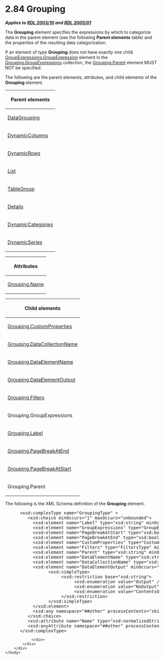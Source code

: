 <html dir="LTR" xmlns:mshelp="http://msdn.microsoft.com/mshelp" xmlns:ddue="http://ddue.schemas.microsoft.com/authoring/2003/5" xmlns:xlink="http://www.w3.org/1999/xlink" xmlns:tool="http://www.microsoft.com/tooltip">
    <head>
        <meta http-equiv="Content-Type" content="text/html; CHARSET=utf-8"></meta>
        <meta name="save" content="history"></meta>
        <title>2.84 Grouping</title>
        <xml>
            <mshelp:toctitle title="2.84 Grouping"></mshelp:toctitle>
            <mshelp:rltitle title="[MS-RDL]: Grouping"></mshelp:rltitle>
            <mshelp:keyword index="A" term="7d574154-eefe-4fc1-8b78-3a18b9350e87"></mshelp:keyword>
            <mshelp:attr name="DCSext.ContentType" value="open specification"></mshelp:attr>
            <mshelp:attr name="AssetID" value="7d574154-eefe-4fc1-8b78-3a18b9350e87"></mshelp:attr>
            <mshelp:attr name="TopicType" value="kbRef"></mshelp:attr>
            <mshelp:attr name="DCSext.Title" value="[MS-RDL]: Grouping" />
        </xml>
    </head>
    <body>
        <div id="header">
            <h1 class="heading">2.84 Grouping</h1>
        </div>
        <div id="mainSection">
            <div id="mainBody">
                <div id="allHistory" class="saveHistory"></div>
                <div id="sectionSection0" class="section" name="collapseableSection">
                    

<p><b><i>Applies to </i></b><a href="a7e2ad00-07c8-4f6d-80ab-3ad55df7b233.html"><b><i>RDL 2003/10</i></b></a><b>
<i>and </i></b><a href="3ebe2912-4958-4832-b391-cad1f5e13338.html"><b><i>RDL 2005/01</i></b></a></p>

<p>The <b>Grouping</b> element specifies the expressions by
which to categorize data in the parent element (see the following <b>Parent
elements</b> table) and the properties of the resulting data categorization. </p>

<p>If an element of type <b>Grouping</b> does not have exactly
one child <a href="ce9ab038-c7b6-4ac1-ba9e-faa3a2657eb7.html">GroupExpressions.GroupExpression</a>
element in the <a href="6400dc8d-a4bf-47d3-9f1b-24ba72b27d73.html">Grouping.GroupExpressions</a>
collection, the <a href="f9c48bf3-ad64-4807-9eba-5784822ff2e6.html">Grouping.Parent</a>
element MUST NOT be specified.</p>

<p>The following are the parent elements, attributes, and child
elements of the <b>Grouping</b> element.</p>

<table>
 <thead>
  <tr>
   <th>
   <p>Parent elements</p>
   </th>
  </tr>
 </thead>
 <tr>
  <td>
  <p><a href="824fc1fa-9258-4ee2-80a0-db64f7200b13.html">DataGrouping</a></p>
  </td>
 </tr>
 <tr>
  <td>
  <p><a href="5a98a72e-ea10-4743-83fb-0cf6740c6635.html">DynamicColumns</a></p>
  </td>
 </tr>
 <tr>
  <td>
  <p><a href="ae8d4d93-e1d0-4379-ac48-4744a347f9db.html">DynamicRows</a></p>
  </td>
 </tr>
 <tr>
  <td>
  <p><a href="ea4c625c-0558-4fb3-b3b8-bde6c160b1e2.html">List</a></p>
  </td>
 </tr>
 <tr>
  <td>
  <p><a href="a23c61be-758a-4247-a3ab-fd1159ff0520.html">TableGroup</a></p>
  </td>
 </tr>
 <tr>
  <td>
  <p><a href="10728959-73bf-46f9-b7a8-1b3612eda445.html">Details</a></p>
  </td>
 </tr>
 <tr>
  <td>
  <p><a href="10266228-504d-486d-ab42-fe7e9af3ee2a.html">DynamicCategories</a></p>
  </td>
 </tr>
 <tr>
  <td>
  <p><a href="3e853746-6afe-46b6-b0bc-edd53275a9e7.html">DynamicSeries</a></p>
  </td>
 </tr>
</table>

<p> </p>

<table>
 <thead>
  <tr>
   <th>
   <p>Attributes</p>
   </th>
  </tr>
 </thead>
 <tr>
  <td>
  <p><a href="4d08883b-d937-4d6e-b0b2-5dec684678ec.html">Grouping.Name</a></p>
  </td>
 </tr>
</table>

<p> </p>

<table>
 <thead>
  <tr>
   <th>
   <p>Child elements</p>
   </th>
  </tr>
 </thead>
 <tr>
  <td>
  <p><a href="b30db43f-7001-48ae-a73d-defd3b2fe59a.html">Grouping.CustomProperties</a></p>
  </td>
 </tr>
 <tr>
  <td>
  <p><a href="8db99efa-65cd-4e9a-b0fc-d41bdad41d25.html">Grouping.DataCollectionName</a></p>
  </td>
 </tr>
 <tr>
  <td>
  <p><a href="cb123eb2-2c24-49d1-814c-d08c878f5820.html">Grouping.DataElementName</a></p>
  </td>
 </tr>
 <tr>
  <td>
  <p><a href="605cb7fa-c822-4a0c-88bd-27b8841f7992.html">Grouping.DataElementOutput</a></p>
  </td>
 </tr>
 <tr>
  <td>
  <p><a href="e48a2da6-3ffc-4963-8cbd-207cadc36bdb.html">Grouping.Filters</a></p>
  </td>
 </tr>
 <tr>
  <td>
  <p>Grouping.GroupExpressions</p>
  </td>
 </tr>
 <tr>
  <td>
  <p><a href="7102f490-2a61-4636-acee-91f071078430.html">Grouping.Label</a></p>
  </td>
 </tr>
 <tr>
  <td>
  <p><a href="35ebddd2-5644-4873-bb96-eca6fa37142d.html">Grouping.PageBreakAtEnd</a></p>
  </td>
 </tr>
 <tr>
  <td>
  <p><a href="a19237fe-7345-44bd-9de0-5ee1226adb7d.html">Grouping.PageBreakAtStart</a></p>
  </td>
 </tr>
 <tr>
  <td>
  <p>Grouping.Parent</p>
  </td>
 </tr>
</table>

<p>The following is the XML Schema definition of the <b>Grouping</b>
element.           </p>

<dl>
<dd>
<div><pre> &lt;xsd:complexType name=&quot;GroupingType&quot; &gt;
    &lt;xsd:choice minOccurs=&quot;1&quot; maxOccurs=&quot;unbounded&quot;&gt;
      &lt;xsd:element name=&quot;Label&quot; type=&quot;xsd:string&quot; minOccurs=&quot;0&quot; /&gt;
      &lt;xsd:element name=&quot;GroupExpressions&quot; type=&quot;GroupExpressionsType&quot; /&gt;
      &lt;xsd:element name=&quot;PageBreakAtStart&quot; type=&quot;xsd:boolean&quot; minOccurs=&quot;0&quot; /&gt;
      &lt;xsd:element name=&quot;PageBreakAtEnd&quot; type=&quot;xsd:boolean&quot; minOccurs=&quot;0&quot; /&gt;
      &lt;xsd:element name=&quot;CustomProperties&quot; type=&quot;CustomPropertiesType&quot; minOccurs=&quot;0&quot; /&gt;
      &lt;xsd:element name=&quot;Filters&quot; type=&quot;FiltersType&quot; minOccurs=&quot;0&quot; /&gt;
      &lt;xsd:element name=&quot;Parent&quot; type=&quot;xsd:string&quot; minOccurs=&quot;0&quot; /&gt;
      &lt;xsd:element name=&quot;DataElementName&quot; type=&quot;xsd:string&quot; minOccurs=&quot;0&quot; /&gt;
      &lt;xsd:element name=&quot;DataCollectionName&quot; type=&quot;xsd:string&quot; minOccurs=&quot;0&quot; /&gt;
      &lt;xsd:element name=&quot;DataElementOutput&quot; minOccurs=&quot;0&quot;&gt;
            &lt;xsd:simpleType&gt;
                 &lt;xsd:restriction base=&quot;xsd:string&quot;&gt;
                      &lt;xsd:enumeration value=&quot;Output&quot; /&gt;
                      &lt;xsd:enumeration value=&quot;NoOutput&quot; /&gt;
                      &lt;xsd:enumeration value=&quot;ContentsOnly&quot; /&gt;
                 &lt;/xsd:restriction&gt;
            &lt;/xsd:simpleType&gt;
      &lt;/xsd:element&gt;
      &lt;xsd:any namespace=&quot;##other&quot; processContents=&quot;skip&quot;&gt;               
    &lt;/xsd:choice&gt;
    &lt;xsd:attribute name=&quot;Name&quot; type=&quot;xsd:normalizedString&quot; use=&quot;required&quot; /&gt;
    &lt;xsd:anyAttribute namespace=&quot;##other&quot; processContents=&quot;skip&quot; /&gt;
 &lt;/xsd:complexType&gt;
</pre></div>
</dd></dl>


                </div>
            </div>
        </div>
    </body>
</html>